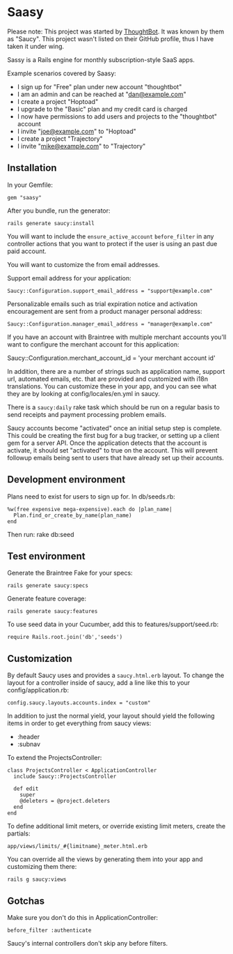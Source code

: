 Saasy
=====
Please note: This project was started by [ThoughtBot](https://github.com/ThoughtBot). It was known by them as "Saucy". This project wasn't listed on their GitHub profile, thus I have taken it under wing. 

Sassy is a Rails engine for monthly subscription-style SaaS apps.

Example scenarios covered by Saasy:

* I sign up for "Free" plan under new account "thoughtbot"
* I am an admin and can be reached at "dan@example.com"
* I create a project "Hoptoad"
* I upgrade to the "Basic" plan and my credit card is charged
* I now have permissions to add users and projects to the "thoughtbot" account
* I invite "joe@example.com" to "Hoptoad"
* I create a project "Trajectory"
* I invite "mike@example.com" to "Trajectory"

Installation
------------

In your Gemfile:

    gem "saasy"

After you bundle, run the generator:

    rails generate saucy:install

You will want to include the `ensure_active_account` `before_filter` in any controller actions that you want to protect if the user is using an past due paid account.

You will want to customize the from email addresses.

Support email address for your application:

    Saucy::Configuration.support_email_address = "support@example.com"

Personalizable emails such as trial expiration notice and activation encouragement are sent from a product manager personal address:

    Saucy::Configuration.manager_email_address = "manager@example.com"

If you have an account with Braintree with multiple merchant accounts you'll want to configure the merchant account for this application:

Saucy::Configuration.merchant_account_id = 'your merchant account id'

In addition, there are a number of strings such as application name, support url, automated emails, etc. that are provided and customized with i18n translations.  You can customize these in your app, and you can see what they are by looking at config/locales/en.yml in saucy.

There is a `saucy:daily` rake task which should be run on a regular basis to send receipts and payment processing problem emails.

Saucy accounts become "activated" once an initial setup step is complete. This could be creating the first bug for a bug tracker, or setting up a client gem for a server API. Once the application detects that the account is activate, it should set "activated" to true on the account. This will prevent followup emails being sent to users that have already set up their accounts.

Development environment
-----------------------

Plans need to exist for users to sign up for. In db/seeds.rb:

    %w(free expensive mega-expensive).each do |plan_name|
      Plan.find_or_create_by_name(plan_name)
    end

Then run: rake db:seed

Test environment
----------------

Generate the Braintree Fake for your specs:

    rails generate saucy:specs

Generate feature coverage:

    rails generate saucy:features

To use seed data in your Cucumber, add this to features/support/seed.rb:

    require Rails.root.join('db','seeds')

Customization
-------------

By default Saucy uses and provides a `saucy.html.erb` layout. To change the 
layout for a controller inside of saucy, add a line like this to your 
config/application.rb:

    config.saucy.layouts.accounts.index = "custom"

In addition to just the normal yield, your layout should yield the following 
items in order to get everything from saucy views:

* :header
* :subnav

To extend the ProjectsController:

    class ProjectsController < ApplicationController
      include Saucy::ProjectsController

      def edit
        super
        @deleters = @project.deleters
      end
    end

To define additional limit meters, or override existing limit meters, create the
partials:

    app/views/limits/_#{limitname}_meter.html.erb

You can override all the views by generating them into your app and customizing them there:

    rails g saucy:views

## Gotchas

Make sure you don't do this in ApplicationController:

    before_filter :authenticate

Saucy's internal controllers don't skip any before filters.

